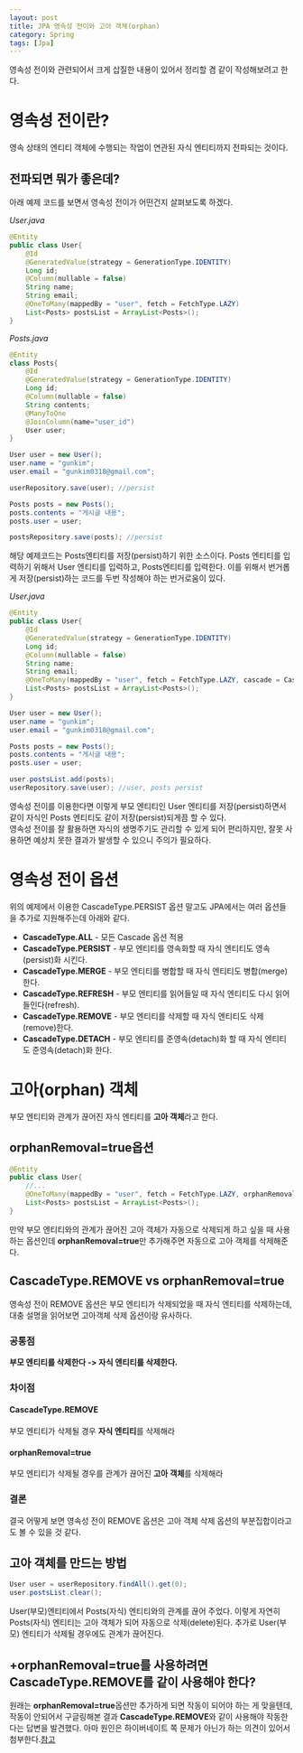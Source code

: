 ```yaml
---
layout: post
title: JPA 영속성 전이와 고아 객체(orphan)
category: Spring
tags: [Jpa]
---
```


영속성 전이와 관련되어서 크게 삽질한 내용이 있어서 정리할 겸 같이 작성해보려고 한다.

# 영속성 전이란?

영속 상태의 엔티티 객체에 수행되는 작업이 연관된 자식 엔티티까지 전파되는 것이다.

## 전파되면 뭐가 좋은데?

아래 예제 코드를 보면서 영속성 전이가 어떤건지 살펴보도록 하겠다.

_User.java_

```java
@Entity
public class User{
    @Id
    @GeneratedValue(strategy = GenerationType.IDENTITY)
    Long id;
    @Column(nullable = false)
    String name;
    String email;
    @OneToMany(mappedBy = "user", fetch = FetchType.LAZY)
    List<Posts> postsList = ArrayList<Posts>();
}
```

_Posts.java_

```java
@Entity
class Posts{
    @Id
    @GeneratedValue(strategy = GenerationType.IDENTITY)
    Long id;
    @Column(nullable = false)
    String contents;
    @ManyToOne
    @JoinColumn(name="user_id")
    User user;
}
```

```java
User user = new User();
user.name = "gunkim";
user.email = "gunkim0318@gmail.com";

userRepository.save(user); //persist

Posts posts = new Posts();
posts.contents = "게시글 내용";
posts.user = user;

postsRepository.save(posts); //persist
```

해당 예제코드는 Posts엔티티를 저장(persist)하기 위한 소스이다. Posts 엔티티를 입력하기 위해서 User 엔티티를 입력하고, Posts엔티티를 입력한다.
이를 위해서 번거롭게 저장(persist)하는 코드를 두번 작성해야 하는 번거로움이 있다.

_User.java_

```java
@Entity
public class User{
    @Id
    @GeneratedValue(strategy = GenerationType.IDENTITY)
    Long id;
    @Column(nullable = false)
    String name;
    String email;
    @OneToMany(mappedBy = "user", fetch = FetchType.LAZY, cascade = CascadeType.PERSIST)
    List<Posts> postsList = ArrayList<Posts>();
}
```

```java
User user = new User();
user.name = "gunkim";
user.email = "gunkim0318@gmail.com";

Posts posts = new Posts();
posts.contents = "게시글 내용";
posts.user = user;

user.postsList.add(posts);
userRepository.save(user); //user, posts persist
```

영속성 전이를 이용한다면 이렇게 부모 엔티티인 User 엔티티를 저장(persist)하면서 같이 자식인 Posts 엔티티도 같이 저장(persist)되게끔 할 수 있다.  
영속성 전이를 잘 활용하면 자식의 생명주기도 관리할 수 있게 되어 편리하지만, 잘못 사용하면 예상치 못한 결과가 발생할 수 있으니 주의가 필요하다.

# 영속성 전이 옵션

위의 예제에서 이용한 CascadeType.PERSIST 옵션 말고도 JPA에서는 여러 옵션들을 추가로 지원해주는데 아래와 같다.

- **CascadeType.ALL** - 모든 Cascade 옵션 적용
- **CascadeType.PERSIST** - 부모 엔티티를 영속화할 때 자식 엔티티도 영속(persist)화 시킨다.
- **CascadeType.MERGE** - 부모 엔티티를 병합할 때 자식 엔티티도 병합(merge)한다.
- **CascadeType.REFRESH** - 부모 엔티티를 읽어들일 때 자식 엔티티도 다시 읽어들인다(refresh).
- **CascadeType.REMOVE** - 부모 엔티티를 삭제할 때 자식 엔티티도 삭제(remove)한다.
- **CascadeType.DETACH** - 부모 엔티티를 준영속(detach)화 할 때 자식 엔티티도 준영속(detach)화 한다.

# 고아(orphan) 객체

부모 엔티티와 관계가 끊어진 자식 엔티티를 **고아 객체**라고 한다.

## **orphanRemoval=true**옵션
```java
@Entity
public class User{
    //...
    @OneToMany(mappedBy = "user", fetch = FetchType.LAZY, orphanRemoval=true)
    List<Posts> postsList = ArrayList<Posts>();
}
```
만약 부모 엔티티와의 관계가 끊어진 고아 객체가 자동으로 삭제되게 하고 싶을 때 사용하는 옵션인데 **orphanRemoval=true**만 추가해주면 자동으로 고아 객체를 삭제해준다.
## CascadeType.REMOVE vs orphanRemoval=true
영속성 전이 REMOVE 옵션은 부모 엔티티가 삭제되었을 때 자식 엔티티를 삭제하는데, 대충 설명을 읽어보면 고아객체 삭제 옵션이랑 유사하다.  
### 공통점 
**부모 엔티티를 삭제한다 -> 자식 엔티티를 삭제한다.**  
### 차이점
#### CascadeType.REMOVE
부모 엔티티가 삭제될 경우 **자식 엔티티**를 삭제해라
#### orphanRemoval=true
부모 엔티티가 삭제될 경우를 관계가 끊어진 **고아 객체**를 삭제해라
### 결론
결국 어떻게 보면 영속성 전이 REMOVE 옵션은 고아 객체 삭제 옵션의 부분집합이라고도 볼 수 있을 것 같다.
##  고아 객체를 만드는 방법
```java
User user = userRepository.findAll().get(0);
user.postsList.clear();
```
User(부모)엔티티에서 Posts(자식) 엔티티와의 관계를 끊어 주었다. 이렇게 자연히 Posts(자식) 엔티티는 고아 객체가 되어 자동으로 삭제(delete)된다. 추가로 User(부모) 엔티티가 삭제될 경우에도 관계가 끊어진다.

## +**orphanRemoval=true**를 사용하려면 CascadeType.REMOVE를 같이 사용해야 한다?

원래는 **orphanRemoval=true**옵션만 추가하게 되면 작동이 되어야 하는 게 맞을텐데, 작동이 안되어서 구글링해본 결과 **CascadeType.REMOVE**와 같이 사용해야 작동한다는 답변을 발견했다. 아마 원인은 하이버네이트 쪽 문제가 아닌가 하는 의견이 있어서 첨부한다.[참고](https://github.com/mjung1798/Jyami-Java-Lab/issues/1)